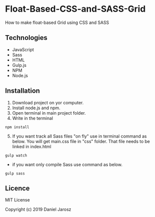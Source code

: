 # Float-Based-CSS-and-SASS-Grid

How to make float-based Grid using CSS and SASS 

## Technologies

* JavaScript
* Sass
* HTML
* Gulp.js
* NPM
* Node.js

## Installation

1. Download project on yor computer.
2. Install node.js and npm.
3. Open terminal in main project folder.
4. Write in the terminal
```
npm install
```
5. If you want track all Sass files "on fly" use in terminal command as below. You will get main.css file in "css" folder. That file needs to be linked in index.html
```
gulp watch
```
* if you want only compile Sass use command as below.
```
gulp sass
```

## Licence

MIT License

Copyright (c) 2019 Daniel Jarosz
